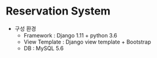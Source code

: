 # Reservation System

- 구성 환경
  - Framework : Django 1.11 + python 3.6
  - View Template : Django view template + Bootstrap
  - DB : MySQL 5.6
